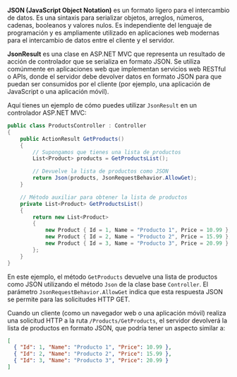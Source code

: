 **JSON (JavaScript Object Notation)** es un formato ligero para el intercambio de datos. Es una sintaxis para serializar objetos, arreglos, números, cadenas, booleanos y valores nulos. Es independiente del lenguaje de programación y es ampliamente utilizado en aplicaciones web modernas para el intercambio de datos entre el cliente y el servidor.

**JsonResult** es una clase en ASP.NET MVC que representa un resultado de acción de controlador que se serializa en formato JSON. Se utiliza comúnmente en aplicaciones web que implementan servicios web RESTful o APIs, donde el servidor debe devolver datos en formato JSON para que puedan ser consumidos por el cliente (por ejemplo, una aplicación de JavaScript o una aplicación móvil).

Aquí tienes un ejemplo de cómo puedes utilizar `JsonResult` en un controlador ASP.NET MVC:

```cs
public class ProductsController : Controller
{
    public ActionResult GetProducts()
    {
        // Supongamos que tienes una lista de productos
        List<Product> products = GetProductsList();

        // Devuelve la lista de productos como JSON
        return Json(products, JsonRequestBehavior.AllowGet);
    }

    // Método auxiliar para obtener la lista de productos
    private List<Product> GetProductsList()
    {
        return new List<Product>
        {
            new Product { Id = 1, Name = "Producto 1", Price = 10.99 },
            new Product { Id = 2, Name = "Producto 2", Price = 15.99 },
            new Product { Id = 3, Name = "Producto 3", Price = 20.99 }
        };
    }
}
```

En este ejemplo, el método `GetProducts` devuelve una lista de productos como JSON utilizando el método `Json` de la clase base `Controller`. El parámetro `JsonRequestBehavior.AllowGet` indica que esta respuesta JSON se permite para las solicitudes HTTP GET.

Cuando un cliente (como un navegador web o una aplicación móvil) realiza una solicitud HTTP a la ruta `/Products/GetProducts`, el servidor devolverá la lista de productos en formato JSON, que podría tener un aspecto similar a:

```json
[
  { "Id": 1, "Name": "Producto 1", "Price": 10.99 },
  { "Id": 2, "Name": "Producto 2", "Price": 15.99 },
  { "Id": 3, "Name": "Producto 3", "Price": 20.99 }
]
```